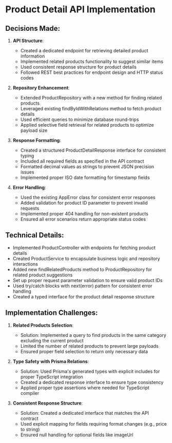 # Product Detail API Implementation

## Decisions Made:
1. **API Structure**:
   - Created a dedicated endpoint for retrieving detailed product information
   - Implemented related products functionality to suggest similar items
   - Used consistent response structure for product details
   - Followed REST best practices for endpoint design and HTTP status codes

2. **Repository Enhancement**:
   - Extended ProductRepository with a new method for finding related products
   - Leveraged existing findByIdWithRelations method to fetch product details
   - Used efficient queries to minimize database round-trips
   - Applied selective field retrieval for related products to optimize payload size

3. **Response Formatting**:
   - Created a structured ProductDetailResponse interface for consistent typing
   - Included all required fields as specified in the API contract
   - Formatted decimal values as strings to prevent JSON precision issues
   - Implemented proper ISO date formatting for timestamp fields

4. **Error Handling**:
   - Used the existing AppError class for consistent error responses
   - Added validation for product ID parameter to prevent invalid requests
   - Implemented proper 404 handling for non-existent products
   - Ensured all error scenarios return appropriate status codes

## Technical Details:
- Implemented ProductController with endpoints for fetching product details
- Created ProductService to encapsulate business logic and repository interactions
- Added new findRelatedProducts method to ProductRepository for related product suggestions
- Set up proper request parameter validation to ensure valid product IDs
- Used try/catch blocks with next(error) pattern for consistent error handling
- Created a typed interface for the product detail response structure

## Implementation Challenges:
1. **Related Products Selection**:
   - Solution: Implemented a query to find products in the same category excluding the current product
   - Limited the number of related products to prevent large payloads
   - Ensured proper field selection to return only necessary data

2. **Type Safety with Prisma Relations**:
   - Solution: Used Prisma's generated types with explicit includes for proper TypeScript integration
   - Created a dedicated response interface to ensure type consistency
   - Applied proper type assertions where needed for TypeScript compiler

3. **Consistent Response Structure**:
   - Solution: Created a dedicated interface that matches the API contract
   - Used explicit mapping for fields requiring format changes (e.g., price to string)
   - Ensured null handling for optional fields like imageUrl